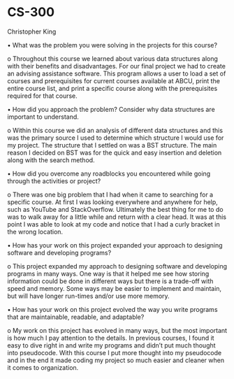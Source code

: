 # CS-300

Christopher King

•	What was the problem you were solving in the projects for this course?

o	Throughout this course we learned about various data structures along with their benefits and disadvantages. For our final project we had to create an advising assistance software. This program allows a user to load a set of courses and prerequisites for current courses available at ABCU, print the entire course list, and print a specific course along with the prerequisites required for that course. 

•	How did you approach the problem? Consider why data structures are important to understand.

o	Within this course we did an analysis of different data structures and this was the primary source I used to determine which structure I would use for my project. The structure that I settled on was a BST structure. The main reason I decided on BST was for the quick and easy insertion and deletion along with the search method. 

•	How did you overcome any roadblocks you encountered while going through the activities or project?

o   There was one big problem that I had when it came to searching for a specific course. At first I was looking everywhere and anywhere for help, such as YouTube and StackOverflow. Ultimately the best thing for me to do was to walk away for a little while and return with a clear head. It was at this point I was able to look at my code and notice that I had a curly bracket in the wrong location. 

•	How has your work on this project expanded your approach to designing software and developing programs?

o	This project expanded my approach to designing software and developing programs in many ways. One way is that it helped me see how storing information could be done in different ways but there is a trade-off with speed and memory. Some ways may be easier to implement and maintain, but will have longer run-times and/or use more memory. 

•	How has your work on this project evolved the way you write programs that are maintainable, readable, and adaptable?

o	My work on this project has evolved in many ways, but the most important is how much I pay attention to the details. In previous courses, I found it easy to dive right in and write my programs and didn’t put much thought into pseudocode. With this course I put more thought into my pseudocode and in the end it made coding my project so much easier and cleaner when it comes to organization. 


